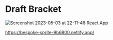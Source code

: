 # Draft Bracket

![Screenshot 2023-05-03 at 22-11-48 React App](https://user-images.githubusercontent.com/22039228/236117194-a59c9c7f-eeb3-4487-bf61-25c286b8d246.png)

https://bespoke-sprite-9b6800.netlify.app/
